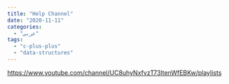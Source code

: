 ```yaml
---
title: "Help Channel"
date: "2020-11-11"
categories:
  - "عربي"
tags:
  - "c-plus-plus"
  - "data-structures"
---
```


https://www.youtube.com/channel/UC8uhyNxfvzT73ltenWfEBKw/playlists
